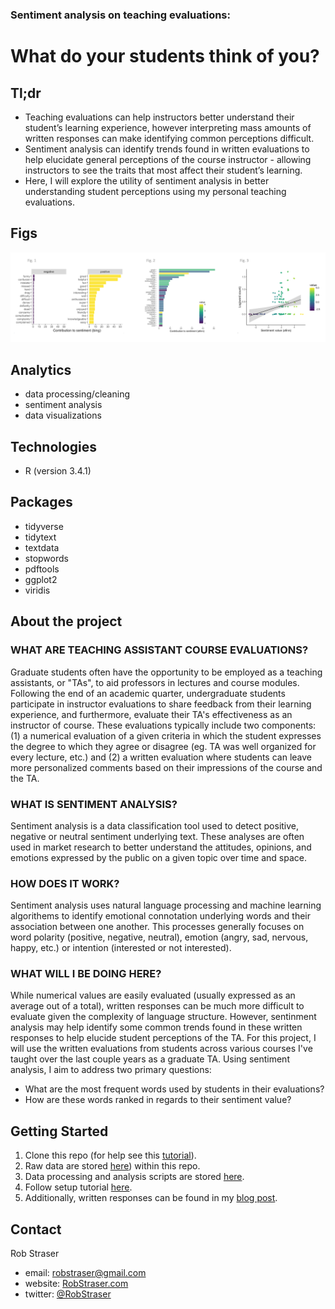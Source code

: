 ### Sentiment analysis on teaching evaluations:
# What do your students think of you?

## Tl;dr

* Teaching evaluations can help instructors better understand their student’s learning experience, however interpreting mass amounts of written responses can make identifying common perceptions difficult. 
* Sentiment analysis can identify trends found in written evaluations to help elucidate general perceptions of the course instructor - allowing instructors to see the traits that most affect their student’s learning. 
* Here, I will explore the utility of sentiment analysis in better understanding student perceptions using my personal teaching evaluations.

## Figs
![all_figs](https://github.com/rstraser/iEval_sentiment_analysis/blob/main/fig/all_figs.png)


## Analytics
* data processing/cleaning
* sentiment analysis
* data visualizations

## Technologies
* R (version 3.4.1)

## Packages
* tidyverse
* tidytext
* textdata
* stopwords
* pdftools
* ggplot2
* viridis


## About the project

### WHAT ARE TEACHING ASSISTANT COURSE EVALUATIONS?

Graduate students often have the opportunity to be employed as a teaching assistants, or "TAs", to aid professors in lectures and course modules. Following the end of an academic quarter, undergraduate students participate in instructor evaluations to share feedback from their learning experience, and furthermore, evaluate their TA's effectiveness as an instructor of course. These evaluations typically include two components: (1) a numerical evaluation of a given criteria in which the student expresses the degree to which they agree or disagree (eg. TA was well organized for every lecture, etc.) and (2) a written evaluation where students can leave more personalized comments based on their impressions of the course and the TA.

### WHAT IS SENTIMENT ANALYSIS?

Sentiment analysis is a data classification tool used to detect positive, negative or neutral sentiment underlying text. These analyses are often used in market research to better understand the attitudes, opinions, and emotions expressed by the public on a given topic over time and space.

### HOW DOES IT WORK?

Sentiment analysis uses natural language processing and machine learning algorithems to identify emotional connotation underlying words and their association between one another. This processes generally focuses on word polarity (positive, negative, neutral), emotion (angry, sad, nervous, happy, etc.) or intention (interested or not interested).

### WHAT WILL I BE DOING HERE?

While numerical values are easily evaluated (usually expressed as an average out of a total), written responses can be much more difficult to evaluate given the complexity of language structure. However, sentinment analysis may help identify some common trends found in these written responses to help elucide student perceptions of the TA. For this project, I will use the written evaluations from students across various courses I've taught over the last couple years as a graduate TA. Using sentiment analysis, I aim to address two primary questions:

* What are the most frequent words used by students in their evaluations?
* How are these words ranked in regards to their sentiment value?

## Getting Started

1. Clone this repo (for help see this [tutorial](https://help.github.com/articles/cloning-a-repository/)).
2. Raw data are stored [here](https://help.github.com/articles/cloning-a-repository/)) within this repo.    
3. Data processing and analysis scripts are stored [here](https://help.github.com/articles/cloning-a-repository/).
4. Follow setup tutorial [here](https://help.github.com/articles/cloning-a-repository/). 
5. Additionally, written responses can be found in my [blog post](https://help.github.com/articles/cloning-a-repository/).  


## Contact

Rob Straser
* email: robstraser@gmail.com 
* website: [RobStraser.com](https://robstraser.com)
* twitter: [@RobStraser](https://twitter.com/RobStraser) 




